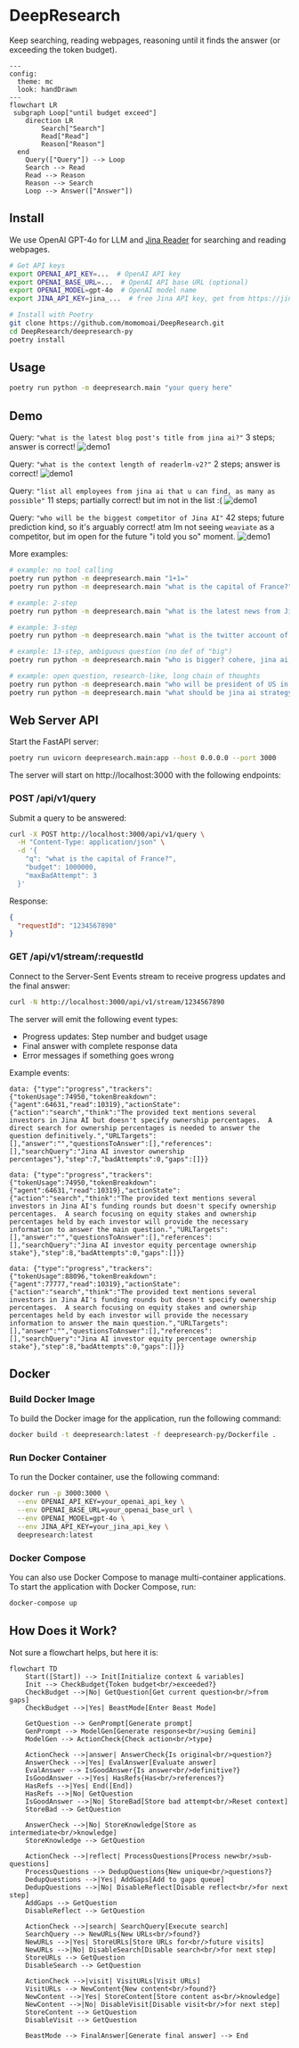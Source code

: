 # DeepResearch

Keep searching, reading webpages, reasoning until it finds the answer (or exceeding the token budget).

```mermaid
---
config:
  theme: mc
  look: handDrawn
---
flowchart LR
 subgraph Loop["until budget exceed"]
    direction LR
        Search["Search"]
        Read["Read"]
        Reason["Reason"]
  end
    Query(["Query"]) --> Loop
    Search --> Read
    Read --> Reason
    Reason --> Search
    Loop --> Answer(["Answer"])

```

## Install

We use OpenAI GPT-4o for LLM and [Jina Reader](https://jina.ai/reader) for searching and reading webpages.

```bash
# Get API keys
export OPENAI_API_KEY=...  # OpenAI API key
export OPENAI_BASE_URL=...  # OpenAI API base URL (optional)
export OPENAI_MODEL=gpt-4o  # OpenAI model name
export JINA_API_KEY=jina_...  # free Jina API key, get from https://jina.ai/reader

# Install with Poetry
git clone https://github.com/momomoai/DeepResearch.git
cd DeepResearch/deepresearch-py
poetry install
```

## Usage

```bash
poetry run python -m deepresearch.main "your query here"
```

## Demo
Query: `"what is the latest blog post's title from jina ai?"`
3 steps; answer is correct!
![demo1](demo.gif)

Query: `"what is the context length of readerlm-v2?"`
2 steps; answer is correct!
![demo1](demo3.gif)

Query: `"list all employees from jina ai that u can find, as many as possible"` 
11 steps; partially correct! but im not in the list :(
![demo1](demo2.gif)

Query: `"who will be the biggest competitor of Jina AI"` 
42 steps; future prediction kind, so it's arguably correct! atm Im not seeing `weaviate` as a competitor, but im open for the future "i told you so" moment.
![demo1](demo4.gif)

More examples:

```bash
# example: no tool calling 
poetry run python -m deepresearch.main "1+1="
poetry run python -m deepresearch.main "what is the capital of France?"

# example: 2-step
poetry run python -m deepresearch.main "what is the latest news from Jina AI?"

# example: 3-step
poetry run python -m deepresearch.main "what is the twitter account of jina ai's founder"

# example: 13-step, ambiguous question (no def of "big")
poetry run python -m deepresearch.main "who is bigger? cohere, jina ai, voyage?"

# example: open question, research-like, long chain of thoughts
poetry run python -m deepresearch.main "who will be president of US in 2028?"
poetry run python -m deepresearch.main "what should be jina ai strategy for 2025?"
```

## Web Server API

Start the FastAPI server:
```bash
poetry run uvicorn deepresearch.main:app --host 0.0.0.0 --port 3000
```

The server will start on http://localhost:3000 with the following endpoints:

### POST /api/v1/query
Submit a query to be answered:
```bash
curl -X POST http://localhost:3000/api/v1/query \
  -H "Content-Type: application/json" \
  -d '{
    "q": "what is the capital of France?",
    "budget": 1000000,
    "maxBadAttempt": 3
  }'
```

Response:
```json
{
  "requestId": "1234567890"
}
```

### GET /api/v1/stream/:requestId
Connect to the Server-Sent Events stream to receive progress updates and the final answer:
```bash
curl -N http://localhost:3000/api/v1/stream/1234567890
```

The server will emit the following event types:
- Progress updates: Step number and budget usage
- Final answer with complete response data
- Error messages if something goes wrong

Example events:
```
data: {"type":"progress","trackers":{"tokenUsage":74950,"tokenBreakdown":{"agent":64631,"read":10319},"actionState":{"action":"search","think":"The provided text mentions several investors in Jina AI but doesn't specify ownership percentages.  A direct search for ownership percentages is needed to answer the question definitively.","URLTargets":[],"answer":"","questionsToAnswer":[],"references":[],"searchQuery":"Jina AI investor ownership percentages"},"step":7,"badAttempts":0,"gaps":[]}}

data: {"type":"progress","trackers":{"tokenUsage":74950,"tokenBreakdown":{"agent":64631,"read":10319},"actionState":{"action":"search","think":"The provided text mentions several investors in Jina AI's funding rounds but doesn't specify ownership percentages.  A search focusing on equity stakes and ownership percentages held by each investor will provide the necessary information to answer the main question.","URLTargets":[],"answer":"","questionsToAnswer":[],"references":[],"searchQuery":"Jina AI investor equity percentage ownership stake"},"step":8,"badAttempts":0,"gaps":[]}}

data: {"type":"progress","trackers":{"tokenUsage":88096,"tokenBreakdown":{"agent":77777,"read":10319},"actionState":{"action":"search","think":"The provided text mentions several investors in Jina AI's funding rounds but doesn't specify ownership percentages.  A search focusing on equity stakes and ownership percentages held by each investor will provide the necessary information to answer the main question.","URLTargets":[],"answer":"","questionsToAnswer":[],"references":[],"searchQuery":"Jina AI investor equity percentage ownership stake"},"step":8,"badAttempts":0,"gaps":[]}}
```

## Docker

### Build Docker Image
To build the Docker image for the application, run the following command:
```bash
docker build -t deepresearch:latest -f deepresearch-py/Dockerfile .
```

### Run Docker Container
To run the Docker container, use the following command:
```bash
docker run -p 3000:3000 \
  --env OPENAI_API_KEY=your_openai_api_key \
  --env OPENAI_BASE_URL=your_openai_base_url \
  --env OPENAI_MODEL=gpt-4o \
  --env JINA_API_KEY=your_jina_api_key \
  deepresearch:latest
```

### Docker Compose
You can also use Docker Compose to manage multi-container applications. To start the application with Docker Compose, run:
```bash
docker-compose up
```

## How Does it Work?

Not sure a flowchart helps, but here it is:

```mermaid
flowchart TD
    Start([Start]) --> Init[Initialize context & variables]
    Init --> CheckBudget{Token budget<br/>exceeded?}
    CheckBudget -->|No| GetQuestion[Get current question<br/>from gaps]
    CheckBudget -->|Yes| BeastMode[Enter Beast Mode]

    GetQuestion --> GenPrompt[Generate prompt]
    GenPrompt --> ModelGen[Generate response<br/>using Gemini]
    ModelGen --> ActionCheck{Check action<br/>type}

    ActionCheck -->|answer| AnswerCheck{Is original<br/>question?}
    AnswerCheck -->|Yes| EvalAnswer[Evaluate answer]
    EvalAnswer --> IsGoodAnswer{Is answer<br/>definitive?}
    IsGoodAnswer -->|Yes| HasRefs{Has<br/>references?}
    HasRefs -->|Yes| End([End])
    HasRefs -->|No| GetQuestion
    IsGoodAnswer -->|No| StoreBad[Store bad attempt<br/>Reset context]
    StoreBad --> GetQuestion

    AnswerCheck -->|No| StoreKnowledge[Store as intermediate<br/>knowledge]
    StoreKnowledge --> GetQuestion

    ActionCheck -->|reflect| ProcessQuestions[Process new<br/>sub-questions]
    ProcessQuestions --> DedupQuestions{New unique<br/>questions?}
    DedupQuestions -->|Yes| AddGaps[Add to gaps queue]
    DedupQuestions -->|No| DisableReflect[Disable reflect<br/>for next step]
    AddGaps --> GetQuestion
    DisableReflect --> GetQuestion

    ActionCheck -->|search| SearchQuery[Execute search]
    SearchQuery --> NewURLs{New URLs<br/>found?}
    NewURLs -->|Yes| StoreURLs[Store URLs for<br/>future visits]
    NewURLs -->|No| DisableSearch[Disable search<br/>for next step]
    StoreURLs --> GetQuestion
    DisableSearch --> GetQuestion

    ActionCheck -->|visit| VisitURLs[Visit URLs]
    VisitURLs --> NewContent{New content<br/>found?}
    NewContent -->|Yes| StoreContent[Store content as<br/>knowledge]
    NewContent -->|No| DisableVisit[Disable visit<br/>for next step]
    StoreContent --> GetQuestion
    DisableVisit --> GetQuestion

    BeastMode --> FinalAnswer[Generate final answer] --> End
```
